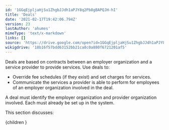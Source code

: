 ```yaml
---
id: '1GGqEjpljaHjSu1ZhgbJJdh1aPJY8q2Pb8gBAPQJH-hI'
title: 'Deals'
date: '2021-02-17T19:42:06.794Z'
version: 23
lastAuthor: 'ahumes'
mimeType: 'text/x-markdown'
links: []
source: 'https://drive.google.com/open?id=1GGqEjpljaHjSu1ZhgbJJdh1aPJY8q2Pb8gBAPQJH-hI'
wikigdrive: '18b16f57bdd63152bb21ca8c0a880f6721201af5'
---
```

Deals are based on contracts between an employer organization and a service provider to provide services. Use deals to:

* Override fee schedules (if they exist) and set charges for services.
* Communicate the services a provider is able to perform for employees of an employer organization involved in the deal.

A deal must identify the employer organization and provider organization involved. Each must already be set up in the system.

This section discusses:

{children }
